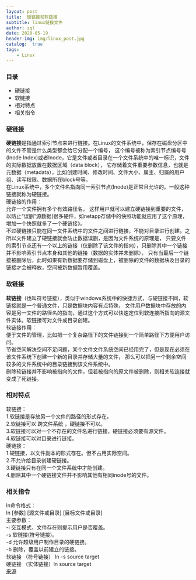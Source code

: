 ```yaml
---
layout: post
title:  硬链接和软链接
subtitle: linux链接文件
author: zql
date: 2020-05-19
header-img: img/linux_post.jpg
catalog:  true
tags:
    - Linux
---
```

### 目录  
 - 硬链接
 - 软链接
 - 相对特点
 - 相关指令  
### 硬链接  
**硬链接**是指通过索引节点来进行链接。在Linux的文件系统中，保存在磁盘分区中的文件不管是什么类型都会给它分配一个编号，
这个编号被称为索引节点编号号(Inode Index)或者Inode，它是文件或者目录在一个文件系统中的唯一标识，文件的实际数据放置在数据区域（data block），
它存储着文件重要参数信息，也就是元数据（metadata），比如创建时间、修改时间、文件大小、属主、归属的用户组、读写权限、数据所在block号等。  
在Linux系统中，多个文件名指向同一索引节点(Inode)是正常且允许的。一般这种链接就称为硬链接。  
硬链接的作用：  
允许一个文件拥有多个有效路径名，
这样用户就可以建立硬链接到重要的文件，以防止“误删”源数据(很多硬件，如netapp存储中的快照功能就应用了这个原理，增加一个快照就多了一个硬链接》。  
不过硬链接只能在同一文件系统中的文件之间进行链接，不能对目录进行创建。之所以文件建立了硬链接就会防止数据误删，是因为文件系统的原理是，
只要文件的索引节点还有一个以上的链接（仅删除了该文件的指向），只删除其中一个链接并不影响索引节点本身和其他的链接（数据的实体并未删除），
只有当最后一个链接被删除后，此时如果有新数据要存储到磁盘上，被删除的文件的数据块及目录的链接才会被释放，空间被新数据暂用覆盖。  
### 软链接  
**软链接**（也叫符号链接），类似于windows系统中的快捷方式，与硬链接不同，软链接就是一个普通文件，只是数据块内容有点特殊，
文件用户数据块中存放的内容是另一文件的路径名的指向，通过这个方式可以快速定位到软连接所指向的源文件实体。软链接可对文件或目录创建。  
软链接作用：  
便于文件的管理，比如把一个复杂路径下的文件链接到一个简单路径下方便用户访问。  
节省空间解决空间不足问题，某个文件文件系统空间已经用完了，但是现在必须在该文件系统下创建一个新的目录并存储大量的文件，
那么可以把另一个剩余空间较多的文件系统中的目录链接到该文件系统中。  
删除软链接并不影响被指向的文件，但若被指向的原文件被删除，则相关软连接就变成了死链接。  
### 相对特点  
软链接：  
1.软链接是存放另一个文件的路径的形式存在。  
2.软链接可以 跨文件系统 ，硬链接不可以。  
3.软链接可以对一个不存在的文件名进行链接，硬链接必须要有源文件。  
4.软链接可以对目录进行链接。  
硬链接：  
1.硬链接，以文件副本的形式存在。但不占用实际空间。  
2.不允许给目录创建硬链接。  
3.硬链接只有在同一个文件系统中才能创建。  
4.删除其中一个硬链接文件并不影响其他有相同inode号的文件。  
### 相关指令  
ln命令格式：  
ln [参数] [源文件或目录] [目标文件或目录]  
主要参数：  
-i 交互模式，文件存在则提示用户是否覆盖。  
-s 软链接(符号链接)。  
-d 允许超级用户制作目录的硬链接。  
-b 删除，覆盖以前建立的链接。  
软链接 （符号链接） ln -s   source  target   
硬链接 （实体链接）ln       source  target  
[来源](https://www.cnblogs.com/songgj/p/9115954.html)  
